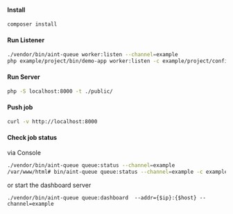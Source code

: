 #### Install

```bash
composer install
```

#### Run Listener

```bash
./vendor/bin/aint-queue worker:listen --channel=example
php example/project/bin/demo-app worker:listen -c example/project/config/aint-queue.php --channel=example
```

#### Run Server

```bash
php -S localhost:8000 -t ./public/
```

#### Push job

```bash
curl -v http://localhost:8000

```

#### Check job status

via Console

```bash
./vendor/bin/aint-queue queue:status --channel=example
/var/www/html# bin/aint-queue queue:status --channel=example -c example/project/config/aint-queue.php 
```

or start the dashboard server

```
./vendor/bin/aint-queue queue:dashboard  --addr={$ip}:{$host} --channel=example
```